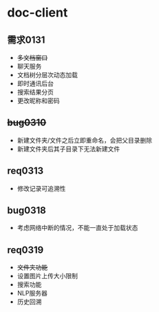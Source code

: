 # doc-client

## 需求0131

- ~~多文档窗口~~
- 聊天服务
- 文档树分层次动态加载
- 即时通讯后台
- 搜索结果分页
- 更改昵称和密码

## ~~bug0310~~

- 新建文件夹/文件之后立即重命名，会把父目录删除
- 新建文件夹后其子目录下无法新建文件

## req0313

- 修改记录可追溯性

## bug0318

- 考虑网络中断的情况，不能一直处于加载状态

## req0319

- ~~文件夹功能~~
- 设置图片上传大小限制
- 搜索功能
- NLP服务器
- 历史回溯
